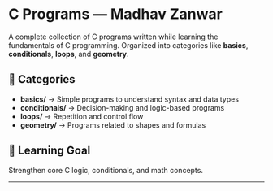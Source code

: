 # C Programs — Madhav Zanwar

A complete collection of C programs written while learning the fundamentals of C programming.
Organized into categories like **basics**, **conditionals**, **loops**, and **geometry**.

## 📁 Categories
- **basics/** → Simple programs to understand syntax and data types  
- **conditionals/** → Decision-making and logic-based programs  
- **loops/** → Repetition and control flow  
- **geometry/** → Programs related to shapes and formulas

## 🧠 Learning Goal
Strengthen core C logic, conditionals, and math concepts.

---
